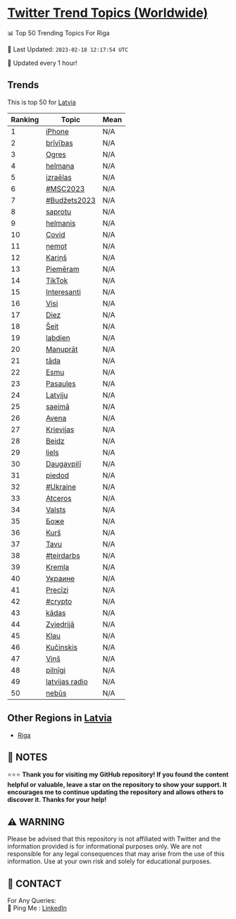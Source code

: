 [Twitter Trend Topics (Worldwide)](https://github.com/ErcinDedeoglu/Twitter-Trend-Topics)
==========


📊 Top 50 Trending Topics For Riga

📆 Last Updated: `2023-02-18 12:17:54 UTC`

🔧 Updated every 1 hour!


## Trends

This is top 50 for [Latvia](</Latvia>)

| Ranking | Topic | Mean |
| ------- | ------------ | ------------ |
| 1 | [iPhone](http://twitter.com/search?q=iPhone) | N/A |
| 2 | [brīvības](http://twitter.com/search?q=br%c4%abv%c4%abbas) | N/A |
| 3 | [Ogres](http://twitter.com/search?q=Ogres) | N/A |
| 4 | [helmaņa](http://twitter.com/search?q=helma%c5%86a) | N/A |
| 5 | [izraēlas](http://twitter.com/search?q=izra%c4%93las) | N/A |
| 6 | [#MSC2023](http://twitter.com/search?q=%23MSC2023) | N/A |
| 7 | [#Budžets2023](http://twitter.com/search?q=%23Bud%c5%beets2023) | N/A |
| 8 | [saprotu](http://twitter.com/search?q=saprotu) | N/A |
| 9 | [helmanis](http://twitter.com/search?q=helmanis) | N/A |
| 10 | [Covid](http://twitter.com/search?q=Covid) | N/A |
| 11 | [ņemot](http://twitter.com/search?q=%c5%86emot) | N/A |
| 12 | [Kariņš](http://twitter.com/search?q=Kari%c5%86%c5%a1) | N/A |
| 13 | [Piemēram](http://twitter.com/search?q=Piem%c4%93ram) | N/A |
| 14 | [TikTok](http://twitter.com/search?q=TikTok) | N/A |
| 15 | [Interesanti](http://twitter.com/search?q=Interesanti) | N/A |
| 16 | [Visi](http://twitter.com/search?q=Visi) | N/A |
| 17 | [Diez](http://twitter.com/search?q=Diez) | N/A |
| 18 | [Šeit](http://twitter.com/search?q=%c5%a0eit) | N/A |
| 19 | [labdien](http://twitter.com/search?q=labdien) | N/A |
| 20 | [Manuprāt](http://twitter.com/search?q=Manupr%c4%81t) | N/A |
| 21 | [tāda](http://twitter.com/search?q=t%c4%81da) | N/A |
| 22 | [Esmu](http://twitter.com/search?q=Esmu) | N/A |
| 23 | [Pasaules](http://twitter.com/search?q=Pasaules) | N/A |
| 24 | [Latviju](http://twitter.com/search?q=Latviju) | N/A |
| 25 | [saeimā](http://twitter.com/search?q=saeim%c4%81) | N/A |
| 26 | [Avena](http://twitter.com/search?q=Avena) | N/A |
| 27 | [Krievijas](http://twitter.com/search?q=Krievijas) | N/A |
| 28 | [Beidz](http://twitter.com/search?q=Beidz) | N/A |
| 29 | [liels](http://twitter.com/search?q=liels) | N/A |
| 30 | [Daugavpilī](http://twitter.com/search?q=Daugavpil%c4%ab) | N/A |
| 31 | [piedod](http://twitter.com/search?q=piedod) | N/A |
| 32 | [#Ukraine](http://twitter.com/search?q=%23Ukraine) | N/A |
| 33 | [Atceros](http://twitter.com/search?q=Atceros) | N/A |
| 34 | [Valsts](http://twitter.com/search?q=Valsts) | N/A |
| 35 | [Боже](http://twitter.com/search?q=%d0%91%d0%be%d0%b6%d0%b5) | N/A |
| 36 | [Kurš](http://twitter.com/search?q=Kur%c5%a1) | N/A |
| 37 | [Tavu](http://twitter.com/search?q=Tavu) | N/A |
| 38 | [#teirdarbs](http://twitter.com/search?q=%23teirdarbs) | N/A |
| 39 | [Kremļa](http://twitter.com/search?q=Krem%c4%bca) | N/A |
| 40 | [Украине](http://twitter.com/search?q=%d0%a3%d0%ba%d1%80%d0%b0%d0%b8%d0%bd%d0%b5) | N/A |
| 41 | [Precīzi](http://twitter.com/search?q=Prec%c4%abzi) | N/A |
| 42 | [#crypto](http://twitter.com/search?q=%23crypto) | N/A |
| 43 | [kādas](http://twitter.com/search?q=k%c4%81das) | N/A |
| 44 | [Zviedrijā](http://twitter.com/search?q=Zviedrij%c4%81) | N/A |
| 45 | [Klau](http://twitter.com/search?q=Klau) | N/A |
| 46 | [Kučinskis](http://twitter.com/search?q=Ku%c4%8dinskis) | N/A |
| 47 | [Viņš](http://twitter.com/search?q=Vi%c5%86%c5%a1) | N/A |
| 48 | [pilnīgi](http://twitter.com/search?q=piln%c4%abgi) | N/A |
| 49 | [latvijas radio](http://twitter.com/search?q=latvijas+radio) | N/A |
| 50 | [nebūs](http://twitter.com/search?q=neb%c5%abs) | N/A |



## Other Regions in [Latvia](</Latvia>)

* [Riga](</Latvia/Riga.md>)



## 📝 NOTES

⭐⭐⭐ **Thank you for visiting my GitHub repository! If you found the content helpful or valuable, leave a star on the repository to show your support. It encourages me to continue updating the repository and allows others to discover it. Thanks for your help!**


## ⚠️ WARNING

Please be advised that this repository is not affiliated with Twitter and the information provided is for informational purposes only. We are not responsible for any legal consequences that may arise from the use of this information. Use at your own risk and solely for educational purposes.


## 📨 CONTACT

 For Any Queries:  
            🏓 Ping Me : [LinkedIn](https://www.linkedin.com/in/ercindedeoglu/)

